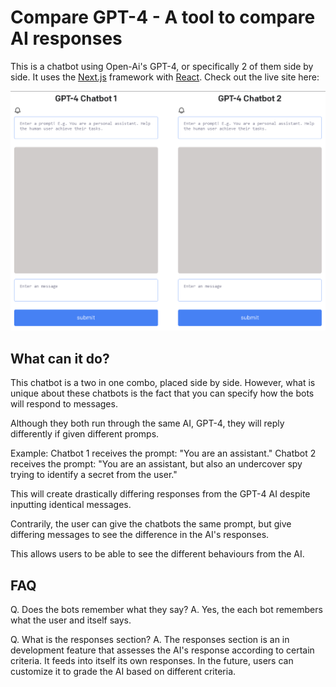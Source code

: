 # Compare GPT-4 - A tool to compare AI responses

This is a chatbot using Open-Ai's GPT-4, or specifically 2 of them side by side. It uses the [Next.js](https://nextjs.org/) framework with [React](https://reactjs.org/). Check out the live site here:

![2 customizable chatbox side by side](public/gptool.png?raw=true)

## What can it do?

This chatbot is a two in one combo, placed side by side. However, what is unique about these chatbots is the fact that you can specify how the bots will respond to messages.

Although they both run through the same AI, GPT-4, they will reply differently if given different promps.

Example:
Chatbot 1 receives the prompt: "You are an assistant."
Chatbot 2 receives the prompt: "You are an assistant, but also an undercover spy trying to identify a secret from the user."

This will create drastically differing responses from the GPT-4 AI despite inputting identical messages.

Contrarily, the user can give the chatbots the same prompt, but give differing messages to see the difference in the AI's responses.

This allows users to be able to see the different behaviours from the AI.

## FAQ

Q. Does the bots remember what they say?
A. Yes, the each bot remembers what the user and itself says.

Q. What is the responses section?
A. The responses section is an in development feature that assesses the AI's response according to certain criteria. It feeds into itself its own responses. In the future, users can customize it to grade the AI based on different criteria.
